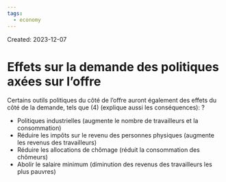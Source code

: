 ```yaml
---
tags:
  - economy
---
```

Created: 2023-12-07

# Effets sur la demande des politiques axées sur l’offre

Certains outils politiques du côté de l’offre auront également des effets du côté de la demande, tels que (4) (explique aussi les conséquences):
?
- Politiques industrielles (augmente le nombre de travailleurs et la consommation)
- Réduire les impôts sur le revenu des personnes physiques (augmente les revenus des travailleurs)
- Réduire les allocations de chômage (réduit la consommation des chômeurs)
- Abolir le salaire minimum (diminution des revenus des travailleurs les plus pauvres)
<!--SR:!2024-01-17,12,190-->